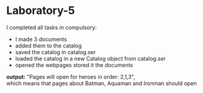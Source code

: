 # Laboratory-5
I completed all tasks in compulsory:
- I made 3 documents
- added them to the catalog
- saved the catalog in catalog.ser
- loaded the catalog in a new Catalog object from catalog.ser
- opened the webpages stored it the documents
     
     
**output:** "Pages will open for heroes in order: 2,1,3",</br>which means that pages about Batman, Aquaman and Ironman should open

          
